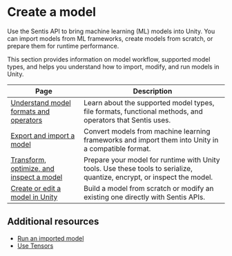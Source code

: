 # Create a model

Use the Sentis API to bring machine learning (ML) models into Unity. You can import models from ML frameworks, create models from scratch, or prepare them for runtime performance.

This section provides information on model workflow, supported model types, and helps you understand how to import, modify, and run models in Unity.

|Page| Description |
|----|-------------|
| [Understand model formats and operators](model-formats.md) | Learn about the supported model types, file formats, functional methods, and operators that Sentis uses. |
| [Export and import a model](export-import.md) | Convert models from machine learning frameworks and import them into Unity in a compatible format. |
| [Transform, optimize, and inspect a model](model-transformation.md) | Prepare your model for runtime with Unity tools. Use these tools to serialize, quantize, encrypt, or inspect the model. |
| [Create or edit a model in Unity](custom-models.md) | Build a model from scratch or modify an existing one directly with Sentis APIs. |

## Additional resources

* [Run an imported model](run-an-imported-model.md)
* [Use Tensors](use-tensors.md)
